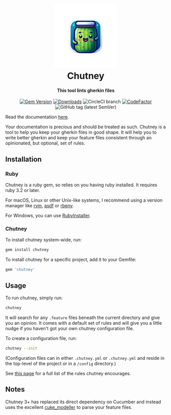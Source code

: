 <h1 align="center">
  <img src="https://raw.githubusercontent.com/BillyRuffian/chutney/master/img/happy_chutney.png?sanitize=true" alt="Chutney" height="200">
  <br>
  Chutney
  <br>
</h1>

<h4 align="center">
  This tool lints gherkin files
</h4>

<div align="center">

  [![Gem Version](https://badge.fury.io/rb/chutney.svg)](https://badge.fury.io/rb/chutney)
  [![Downloads](https://img.shields.io/gem/dt/chutney)](https://rubygems.org/gems/chutney)
  ![CircleCI branch](https://img.shields.io/circleci/project/github/BillyRuffian/chutney/master.svg?style=flat-square)
  [![CodeFactor](https://www.codefactor.io/repository/github/billyruffian/chutney/badge?style=flat-square)](https://www.codefactor.io/repository/github/billyruffian/chutney)
  ![GitHub tag (latest SemVer)](https://img.shields.io/github/tag/BillyRuffian/chutney.svg?style=flat-square)

</div>

Read the documentation [here](https://www.usechutney.com/).

Your documentation is precious and should be treated as such. Chutney is a tool to help you keep your gherkin files in good shape. It will help you to write better gherkin and keep your feature files consistent through an opinionated, but optional, set of rules.

## Installation

### Ruby

Chutney is a ruby gem, so relies on you having ruby installed. It requires ruby 3.2 or later.

For macOS, Linux or other Unix-like systems, I recommend using a version manager like [rvm](https://rvm.io), [asdf](https://asdf-vm.com) or [rbenv](https://github.com/rbenv/rbenv).

For Windows, you can use [RubyInstaller](https://rubyinstaller.org/).

### Chutney

To install chutney system-wide, run:

```bash
gem install chutney
```

To install chutney for a specific project, add it to your Gemfile:

```ruby
gem 'chutney'
```

## Usage

To run chutney, simply run:

```bash
chutney
```

It will search for any `.feature` files beneath the current directory and give you an opinion. It comes with a default set of rules and will give you a little nudge if you haven't got your own chutney configuration file.

To create a configuration file, run:

```bash
chutney --init
```

(Configuration files can in either `.chutney.yml` or `.chutney.yml` and reside in the top-level of the project or in a `/config` directory.)


See [this page](https://billyruffian.github.io/chutney/usage/rules.html) for a full list of the rules chutney encourages.


## Notes

Chutney 3+ has replaced its direct dependency on Cucumber and instead uses the excellent [cuke_modeller](https://github.com/enkessler/cuke_modeler) to parse your feature files.
